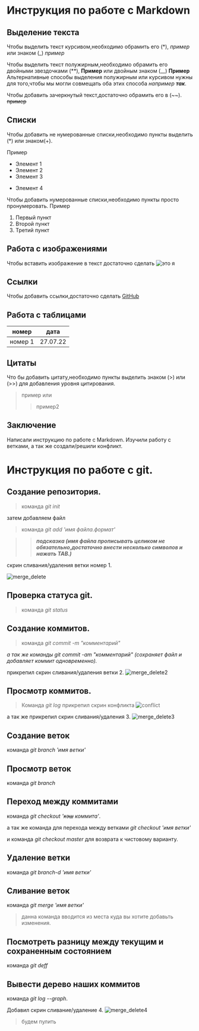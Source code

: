 # Инструкция по работе с Markdown

## Выделение текста 

Чтобы выделить текст курсивом,необходимо обрамить его (*), *пример* или знаком (_) _пример_

Чтобы выделить текст полужирным,необходимо обрамить его двойными звездочками (**), **Пример** или двойным знаком (__)
__Пример__
Альтернативные способы выделения полужирным или курсивом нужны для того,чтобы мы могли совмещать оба этих способа _например **так**_. 

Чтобы добавить зачеркнутый текст,достаточно обрамить его в (~~). ~~пример~~
## Списки 
Чтобы добавить не нумерованные списки,необходимо пункты выделить (*) или знаком(+).
 
 Пример
* Элемент 1
* Элемент 2
* Элемент 3
+ Элемент 4

Чтобы добавить нумерованные списки,необходимо пункты просто пронумеровать.
Пример
1. Первый пункт 
2. Второй пункт 
3. Третий пункт  

## Работа с изображениями 

Чтобы вставить изображение в текст достаточно сделать ![это я](Alexei_V.jpg)

## Ссылки 

Чтобы добавить ссылки,достаточно сделать [GitHub](https://github.com/Alexei0915) 

## Работа с таблицами 

  номер | дата
 -------|--------
номер 1 | 27.07.22 

## Цитаты 

Что бы добавить цитату,необходимо пункты выделить знаком (>) или (>>) для добавления уровня цитирования.

> пример
или
>> пример2

## Заключение 
Написали инструкцию по работе с Markdown.
Изучили работу с ветками, а так же создали/решили конфликт.

# Инструкция по работе с git.

## Создание репозитория. 


> команда _git init_

затем добавляем файл 

> команда _git add 'имя файла.формат'_

>> **_подсказка (имя файла прописывать целиком не обязательно,достаточно внести несколько символов и нажать TAB.)_**

скрин сливания/удаления  ветки номер 1.

![merge_delete](merge_delete.png)

## Проверка статуса git.

>команда _git status_ 

## Создание коммитов.
>команда _git commit -m "комментарий"_

*а так же команды git commit -am "комментарий" (сохраняет файл и добавляет коммит одновременно).*

прикрепил скрин сливания/удаления ветки 2.
![merge_delete2](merge_delete2.png) 

## Просмотр коммитов.
>Команда _git log_ 
прикрепил скрин конфликта 
![conflict](conflict.png)

а так же прикрепил скрин сливания/удаления 3.
![merge_delete3](merge_delete3.png) 

## Создание веток
команда _git branch 'имя ветки'_

## Просмотр веток 

команда _git branch_

## Переход между коммитами 
команда _git checkout '~~хэш~~ коммита'_.

а так же команда для перехода между ветками _git checkout 'имя ветки'_

и команда _git checkout master_ для возврата к чистовому варианту.
## Удаление ветки

команда _git branch-d 'имя ветки'_
## Сливание веток 

команда _git merge 'имя ветки'_

> данна команда вводится из места куда вы хотите добавьть изменения.

## Посмотреть разницу между текущим и сохраненным состоянием 

команда _git deff_

## Вывести дерево наших коммитов

команда _git log --graph_.

Добавил скрин сливание/удаление 4.
![merge_delete4](merge_delete4.png)

>будем пулить






